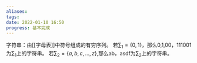 ```yaml
---
aliases: 
tags: 
date: 2022-01-10 16:50
progress: 基本完成
---
```


字符串：由[[字母表]]中符号组成的有穷序列。
若$\sum_1=\{0,1\}$，那么0,1,00，111001为$\sum_1$上的字符串。
若$\sum_2=\{a,b,c,...,z\}$,那么ab，asdf为$\sum_2$上的字符串。